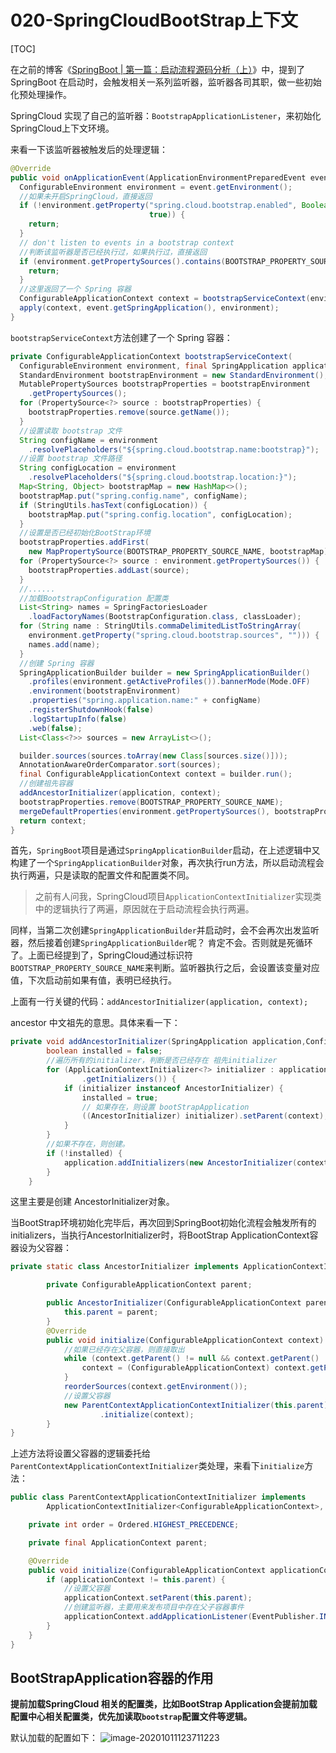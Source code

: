 # 020-SpringCloudBootStrap上下文

[TOC]

在之前的博客《[SpringBoot | 第一篇：启动流程源码分析（上）](https://mp.weixin.qq.com/s?__biz=MzUwOTk1MTE5NQ==&mid=2247483664&idx=1&sn=4c384c9f1f49c9a3e4a481bceeba012b&chksm=f90b2ca4ce7ca5b2c1762e526c8bd0f34fd387552e182f3fa480386ad57e1cf3980d189e8b3d&token=302932053&lang=zh_CN&scene=21#wechat_redirect)》中，提到了 SpringBoot 在启动时，会触发相关一系列监听器，监听器各司其职，做一些初始化预处理操作。

SpringCloud 实现了自己的监听器：`BootstrapApplicationListener`，来初始化SpringCloud上下文环境。

来看一下该监听器被触发后的处理逻辑：

```java
@Override
public void onApplicationEvent(ApplicationEnvironmentPreparedEvent event) {
  ConfigurableEnvironment environment = event.getEnvironment();
  //如果未开启SpringCloud，直接返回
  if (!environment.getProperty("spring.cloud.bootstrap.enabled", Boolean.class,
                               true)) {
    return;
  }
  // don't listen to events in a bootstrap context
  //判断该监听器是否已经执行过，如果执行过，直接返回
  if (environment.getPropertySources().contains(BOOTSTRAP_PROPERTY_SOURCE_NAME)) {
    return;
  }
  //这里返回了一个 Spring 容器
  ConfigurableApplicationContext context = bootstrapServiceContext(environment, event.getSpringApplication());
  apply(context, event.getSpringApplication(), environment);
}
```

`bootstrapServiceContext`方法创建了一个 Spring 容器：

```java
private ConfigurableApplicationContext bootstrapServiceContext(
  ConfigurableEnvironment environment, final SpringApplication application) {
  StandardEnvironment bootstrapEnvironment = new StandardEnvironment();
  MutablePropertySources bootstrapProperties = bootstrapEnvironment
    .getPropertySources();
  for (PropertySource<?> source : bootstrapProperties) {
    bootstrapProperties.remove(source.getName());
  }
  //设置读取 bootstrap 文件
  String configName = environment
    .resolvePlaceholders("${spring.cloud.bootstrap.name:bootstrap}");
  //设置 bootstrap 文件路径
  String configLocation = environment
    .resolvePlaceholders("${spring.cloud.bootstrap.location:}");
  Map<String, Object> bootstrapMap = new HashMap<>();
  bootstrapMap.put("spring.config.name", configName);
  if (StringUtils.hasText(configLocation)) {
    bootstrapMap.put("spring.config.location", configLocation);
  }
  //设置是否已经初始化BootStrap环境
  bootstrapProperties.addFirst(
    new MapPropertySource(BOOTSTRAP_PROPERTY_SOURCE_NAME, bootstrapMap));
  for (PropertySource<?> source : environment.getPropertySources()) {
    bootstrapProperties.addLast(source);
  }
  //......
  //加载BootstrapConfiguration 配置类
  List<String> names = SpringFactoriesLoader
    .loadFactoryNames(BootstrapConfiguration.class, classLoader);
  for (String name : StringUtils.commaDelimitedListToStringArray(
    environment.getProperty("spring.cloud.bootstrap.sources", ""))) {
    names.add(name);
  }
  //创建 Spring 容器
  SpringApplicationBuilder builder = new SpringApplicationBuilder()
    .profiles(environment.getActiveProfiles()).bannerMode(Mode.OFF)
    .environment(bootstrapEnvironment)
    .properties("spring.application.name:" + configName)
    .registerShutdownHook(false)
    .logStartupInfo(false)
    .web(false);
  List<Class<?>> sources = new ArrayList<>();

  builder.sources(sources.toArray(new Class[sources.size()]));
  AnnotationAwareOrderComparator.sort(sources);
  final ConfigurableApplicationContext context = builder.run();
  //创建祖先容器
  addAncestorInitializer(application, context);
  bootstrapProperties.remove(BOOTSTRAP_PROPERTY_SOURCE_NAME);
  mergeDefaultProperties(environment.getPropertySources(), bootstrapProperties);
  return context;
}
```

首先，`SpringBoot`项目是通过`SpringApplicationBuilder`启动，在上述逻辑中又构建了一个`SpringApplicationBuilder`对象，再次执行run方法，所以启动流程会执行两遍，只是读取的配置文件和配置类不同。

> 之前有人问我，SpringCloud项目`ApplicationContextInitializer`实现类中的逻辑执行了两遍，原因就在于启动流程会执行两遍。

同样，当第二次创建`SpringApplicationBuilder`并启动时，会不会再次出发监听器，然后接着创建`SpringApplicationBuilder`呢？
肯定不会。否则就是死循环了。上面已经提到了，SpringCloud通过标识符`BOOTSTRAP_PROPERTY_SOURCE_NAME`来判断。监听器执行之后，会设置该变量对应值，下次启动前如果有值，表明已经执行。

上面有一行关键的代码：`addAncestorInitializer(application, context);`

ancestor 中文祖先的意思。具体来看一下：

```java
private void addAncestorInitializer(SpringApplication application,ConfigurableApplicationContext context) {
        boolean installed = false;
        //遍历所有的initializer，判断是否已经存在 祖先initializer
        for (ApplicationContextInitializer<?> initializer : application
                .getInitializers()) {
            if (initializer instanceof AncestorInitializer) {
                installed = true;
                // 如果存在，则设置 bootStrapApplication
                ((AncestorInitializer) initializer).setParent(context);
            }
        }
        //如果不存在，则创建。
        if (!installed) {
            application.addInitializers(new AncestorInitializer(context));
        }
    }
```

这里主要是创建 AncestorInitializer对象。

当BootStrap环境初始化完毕后，再次回到SpringBoot初始化流程会触发所有的initializers，当执行AncestorInitializer时，将BootStrap ApplicationContext容器设为父容器：

```java
private static class AncestorInitializer implements ApplicationContextInitializer<ConfigurableApplicationContext>, Ordered {

        private ConfigurableApplicationContext parent;

        public AncestorInitializer(ConfigurableApplicationContext parent) {
            this.parent = parent;
        }
        @Override
        public void initialize(ConfigurableApplicationContext context) {
            //如果已经存在父容器，则直接取出
            while (context.getParent() != null && context.getParent() != context) {
                context = (ConfigurableApplicationContext) context.getParent();
            }
            reorderSources(context.getEnvironment());
            //设置父容器
            new ParentContextApplicationContextInitializer(this.parent)
                    .initialize(context);
        }
}
```

上述方法将设置父容器的逻辑委托给`ParentContextApplicationContextInitializer`类处理，来看下`initialize`方法：

```java
public class ParentContextApplicationContextInitializer implements
        ApplicationContextInitializer<ConfigurableApplicationContext>, Ordered {

    private int order = Ordered.HIGHEST_PRECEDENCE;

    private final ApplicationContext parent;

    @Override
    public void initialize(ConfigurableApplicationContext applicationContext) {
        if (applicationContext != this.parent) {
            //设置父容器
            applicationContext.setParent(this.parent);
            //创建监听器，主要用来发布项目中存在父子容器事件
            applicationContext.addApplicationListener(EventPublisher.INSTANCE);
        }
    }
}
```

## BootStrapApplication容器的作用

**提前加载SpringCloud 相关的配置类，比如BootStrap Application会提前加载配置中心相关配置类，优先加读取`bootstrap`配置文件等逻辑。**

默认加载的配置如下：
![image-20201011123711223](../../../assets/image-20201011123711223.png)